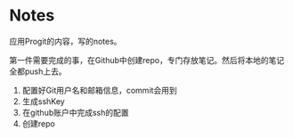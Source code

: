 # Notes

应用Progit的内容，写的notes。

第一件需要完成的事，在Github中创建repo，专门存放笔记。然后将本地的笔记全都push上去。

1. 配置好Git用户名和邮箱信息，commit会用到
2. 生成sshKey
3. 在github账户中完成ssh的配置
4. 创建repo



